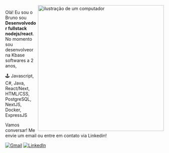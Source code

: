 <img src="https://raw.githubusercontent.com/MicaelliMedeiros/micaellimedeiros/master/image/computer-illustration.png" alt="ilustração de um computador" min-width="400px" max-width="400px" width="400px" align="right">

<p align="left"> 
  Olá! Eu sou o Bruno sou <strong>Desenvolvedor fullstack nodejs/react</strong>.<br>
  No momento sou desenvolveor na Kbase softwares a 2 anos,
</p>

<p align="left">
  🕹️ Javascript, C#, Java, React/Next, HTML/CSS, PostgreSQL, NextJS, Docker, ExpressJS
</p>

<p align="left">
  Vamos conversar! Me envie um email ou entre em contato via Linkedin!
</p>

<p align="left">
  <a href="#" title="Gmail">
  <img src="https://img.shields.io/badge/-Gmail-FF0000?style=flat-square&labelColor=FF0000&logo=gmail&logoColor=white&link=LINK-DO-SEU-GMAIL" alt="Gmail"/></a>
  <a href="#" title="LinkedIn">
  <img src="https://img.shields.io/badge/-Linkedin-0e76a8?style=flat-square&logo=Linkedin&logoColor=white&link=LINK-DO-SEU-LINKEDIN" alt="LinkedIn"/></a>
</p>
